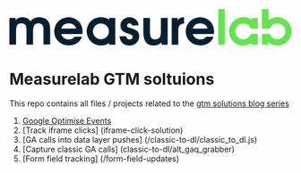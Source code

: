 ![Measurelab logo](/measurelab_black.png)
# Measurelab GTM soltuions

This repo contains all files / projects related to the [gtm solutions blog series](https://www.measurelab.co.uk/blog/tag/gtm-solutions-corner/)

1. [Google Optimise Events](/google_optimize_events-master)
2. [Track iframe clicks] (iframe-click-solution)
3. [GA calls into data layer pushes] (/classic-to-dl/classic_to_dl.js)
4. [Capture classic GA calls] (classic-to-dl/alt_gaq_grabber)
5. [Form field tracking] (/form-field-updates)
